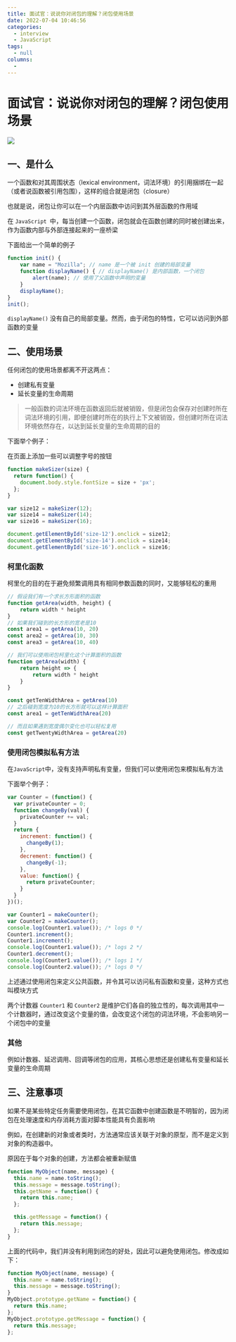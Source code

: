 ```yaml
---
title: 面试官：说说你对闭包的理解？闭包使用场景
date: 2022-07-04 10:46:56
categories: 
  - interview
  - JavaScript
tags: 
  - null
columns: 
  - 
---
```

# 面试官：说说你对闭包的理解？闭包使用场景

 ![](https://static.vue-js.com/c141a030-6a7a-11eb-ab90-d9ae814b240d.png)

## 一、是什么

一个函数和对其周围状态（lexical environment，词法环境）的引用捆绑在一起（或者说函数被引用包围），这样的组合就是闭包（closure）

也就是说，闭包让你可以在一个内层函数中访问到其外层函数的作用域

在 `JavaScript `中，每当创建一个函数，闭包就会在函数创建的同时被创建出来，作为函数内部与外部连接起来的一座桥梁

下面给出一个简单的例子

```js
function init() {
    var name = "Mozilla"; // name 是一个被 init 创建的局部变量
    function displayName() { // displayName() 是内部函数，一个闭包
        alert(name); // 使用了父函数中声明的变量
    }
    displayName();
}
init();
```

`displayName()` 没有自己的局部变量。然而，由于闭包的特性，它可以访问到外部函数的变量



## 二、使用场景

任何闭包的使用场景都离不开这两点：

- 创建私有变量
- 延长变量的生命周期

> 一般函数的词法环境在函数返回后就被销毁，但是闭包会保存对创建时所在词法环境的引用，即便创建时所在的执行上下文被销毁，但创建时所在词法环境依然存在，以达到延长变量的生命周期的目的


下面举个例子：

在页面上添加一些可以调整字号的按钮

```js
function makeSizer(size) {
  return function() {
    document.body.style.fontSize = size + 'px';
  };
}

var size12 = makeSizer(12);
var size14 = makeSizer(14);
var size16 = makeSizer(16);

document.getElementById('size-12').onclick = size12;
document.getElementById('size-14').onclick = size14;
document.getElementById('size-16').onclick = size16;
```



### 柯里化函数

柯里化的目的在于避免频繁调用具有相同参数函数的同时，又能够轻松的重用

```js
// 假设我们有一个求长方形面积的函数
function getArea(width, height) {
    return width * height
}
// 如果我们碰到的长方形的宽老是10
const area1 = getArea(10, 20)
const area2 = getArea(10, 30)
const area3 = getArea(10, 40)

// 我们可以使用闭包柯里化这个计算面积的函数
function getArea(width) {
    return height => {
        return width * height
    }
}

const getTenWidthArea = getArea(10)
// 之后碰到宽度为10的长方形就可以这样计算面积
const area1 = getTenWidthArea(20)

// 而且如果遇到宽度偶尔变化也可以轻松复用
const getTwentyWidthArea = getArea(20)
```



### 使用闭包模拟私有方法

在`JavaScript`中，没有支持声明私有变量，但我们可以使用闭包来模拟私有方法


下面举个例子：

```js
var Counter = (function() {
  var privateCounter = 0;
  function changeBy(val) {
    privateCounter += val;
  }
  return {
    increment: function() {
      changeBy(1);
    },
    decrement: function() {
      changeBy(-1);
    },
    value: function() {
      return privateCounter;
    }
  }
})();

var Counter1 = makeCounter();
var Counter2 = makeCounter();
console.log(Counter1.value()); /* logs 0 */
Counter1.increment();
Counter1.increment();
console.log(Counter1.value()); /* logs 2 */
Counter1.decrement();
console.log(Counter1.value()); /* logs 1 */
console.log(Counter2.value()); /* logs 0 */
```

上述通过使用闭包来定义公共函数，并令其可以访问私有函数和变量，这种方式也叫模块方式

两个计数器 `Counter1` 和 `Counter2` 是维护它们各自的独立性的，每次调用其中一个计数器时，通过改变这个变量的值，会改变这个闭包的词法环境，不会影响另一个闭包中的变量



### 其他

例如计数器、延迟调用、回调等闭包的应用，其核心思想还是创建私有变量和延长变量的生命周期



## 三、注意事项

如果不是某些特定任务需要使用闭包，在其它函数中创建函数是不明智的，因为闭包在处理速度和内存消耗方面对脚本性能具有负面影响

例如，在创建新的对象或者类时，方法通常应该关联于对象的原型，而不是定义到对象的构造器中。

原因在于每个对象的创建，方法都会被重新赋值

```js
function MyObject(name, message) {
  this.name = name.toString();
  this.message = message.toString();
  this.getName = function() {
    return this.name;
  };

  this.getMessage = function() {
    return this.message;
  };
}
```

上面的代码中，我们并没有利用到闭包的好处，因此可以避免使用闭包。修改成如下：

```js
function MyObject(name, message) {
  this.name = name.toString();
  this.message = message.toString();
}
MyObject.prototype.getName = function() {
  return this.name;
};
MyObject.prototype.getMessage = function() {
  return this.message;
};
```